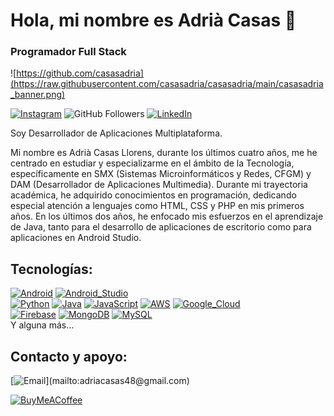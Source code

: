 # Hola, mi nombre es Adrià Casas 👋
### Programador Full Stack

![https://github.com/casasadria](https://raw.githubusercontent.com/casasadria/casasadria/main/casasadria_banner.png)

[![Instagram](https://img.shields.io/badge/Instagram-@casas_adria-E4405F?style=for-the-badge&logo=instagram&logoColor=white&labelColor=101010)](https://instagram.com/casas_adria)
![GitHub Followers](https://img.shields.io/github/followers/casasadria?style=social)
[![LinkedIn](https://img.shields.io/badge/LinkedIn-Adria_Casas-0077B5?style=for-the-badge&logo=linkedin&logoColor=white&labelColor=101010)](https://www.linkedin.com/in/adriàcasasllorens/)


Soy Desarrollador de Aplicaciones Multiplataforma.

Mi nombre es Adrià Casas Llorens,
durante los últimos cuatro años, me he centrado en estudiar y especializarme en el ámbito de la Tecnología, específicamente en SMX (Sistemas Microinformáticos y Redes, CFGM) y DAM (Desarrollador de Aplicaciones Multimedia). Durante mi trayectoria académica, he adquirido conocimientos en programación, dedicando especial atención a lenguajes como HTML, CSS y PHP en mis primeros años. En los últimos dos años, he enfocado mis esfuerzos en el aprendizaje de Java, tanto para el desarrollo de aplicaciones de escritorio como para aplicaciones en Android Studio.


## Tecnologías:
[![Android](https://img.shields.io/badge/Android-3DDC84?style=for-the-badge&logo=android&logoColor=white&labelColor=101010)]()
[![Android_Studio](https://img.shields.io/badge/Android_Studio-3DDC84?style=for-the-badge&logo=android-studio&logoColor=white&labelColor=101010)]()
</br>
[![Python](https://img.shields.io/badge/Python-yellow?style=for-the-badge&logo=python&logoColor=white&labelColor=101010)]()
[![Java](https://img.shields.io/badge/Java-007396?style=for-the-badge&logo=java&logoColor=white&labelColor=101010)]()
[![JavaScript](https://img.shields.io/badge/JavaScript-F7DF1E?style=for-the-badge&logo=javascript&logoColor=white&labelColor=101010)]()
[![AWS](https://img.shields.io/badge/AWS-232F3E?style=for-the-badge&logo=amazon-aws&logoColor=white&labelColor=101010)]()
[![Google_Cloud](https://img.shields.io/badge/Google_Cloud-4285F4?style=for-the-badge&logo=googlecloud&logoColor=white&labelColor=101010)]()
</br>
[![Firebase](https://img.shields.io/badge/Firebase-FFCA28?style=for-the-badge&logo=firebase&logoColor=white&labelColor=101010)]()
[![MongoDB](https://img.shields.io/badge/MongoDB-47A248?style=for-the-badge&logo=mongodb&logoColor=white&labelColor=101010)]()
[![MySQL](https://img.shields.io/badge/MySQL-4479A1?style=for-the-badge&logo=mysql&logoColor=white&labelColor=101010)]()
</br>
Y alguna más...
## Contacto y apoyo:

[![Email](https://img.shields.io/badge/adriacasas48@gmail.com-email_personal_(respuesta_lenta)-D14836?style=for-the-badge&logo=gmail&logoColor=white&labelColor=101010)](mailto:adriacasas48@gmail.com)

[![BuyMeACoffee](https://img.shields.io/badge/VIsita-LearnTrack-FFDD00?style=for-the-badge&logo=buy-me-a-coffee&logoColor=white&labelColor=101010)](https://www.learntrack.cat)
